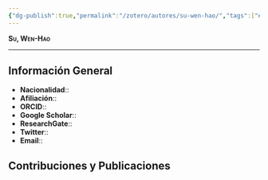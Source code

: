 ```yaml
---
{"dg-publish":true,"permalink":"/zotero/autores/su-wen-hao/","tags":["#autor","#researcher"]}
---
```



<span style="font-variant:small-caps; font-weight: bold;"> Su, Wen-Hao </span>

---


## Información General

- **Nacionalidad**:: 
- **Afiliación**:: 
- **ORCID**:: 
- **Google Scholar**:: 
- **ResearchGate**:: 
- **Twitter**:: 
- **Email**::
  
## Contribuciones y Publicaciones






